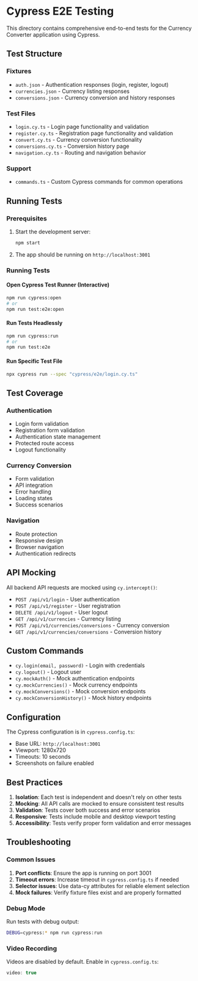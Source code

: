 # Cypress E2E Testing

This directory contains comprehensive end-to-end tests for the Currency Converter application using Cypress.

## Test Structure

### Fixtures
- `auth.json` - Authentication responses (login, register, logout)
- `currencies.json` - Currency listing responses
- `conversions.json` - Currency conversion and history responses

### Test Files
- `login.cy.ts` - Login page functionality and validation
- `register.cy.ts` - Registration page functionality and validation
- `convert.cy.ts` - Currency conversion functionality
- `conversions.cy.ts` - Conversion history page
- `navigation.cy.ts` - Routing and navigation behavior

### Support
- `commands.ts` - Custom Cypress commands for common operations

## Running Tests

### Prerequisites
1. Start the development server:
   ```bash
   npm start
   ```

2. The app should be running on `http://localhost:3001`

### Running Tests

#### Open Cypress Test Runner (Interactive)
```bash
npm run cypress:open
# or
npm run test:e2e:open
```

#### Run Tests Headlessly
```bash
npm run cypress:run
# or
npm run test:e2e
```

#### Run Specific Test File
```bash
npx cypress run --spec "cypress/e2e/login.cy.ts"
```

## Test Coverage

### Authentication
- Login form validation
- Registration form validation
- Authentication state management
- Protected route access
- Logout functionality

### Currency Conversion
- Form validation
- API integration
- Error handling
- Loading states
- Success scenarios

### Navigation
- Route protection
- Responsive design
- Browser navigation
- Authentication redirects

## API Mocking

All backend API requests are mocked using `cy.intercept()`:

- `POST /api/v1/login` - User authentication
- `POST /api/v1/register` - User registration
- `DELETE /api/v1/logout` - User logout
- `GET /api/v1/currencies` - Currency listing
- `POST /api/v1/currencies/conversions` - Currency conversion
- `GET /api/v1/currencies/conversions` - Conversion history

## Custom Commands

- `cy.login(email, password)` - Login with credentials
- `cy.logout()` - Logout user
- `cy.mockAuth()` - Mock authentication endpoints
- `cy.mockCurrencies()` - Mock currency endpoints
- `cy.mockConversions()` - Mock conversion endpoints
- `cy.mockConversionHistory()` - Mock history endpoints

## Configuration

The Cypress configuration is in `cypress.config.ts`:
- Base URL: `http://localhost:3001`
- Viewport: 1280x720
- Timeouts: 10 seconds
- Screenshots on failure enabled

## Best Practices

1. **Isolation**: Each test is independent and doesn't rely on other tests
2. **Mocking**: All API calls are mocked to ensure consistent test results
3. **Validation**: Tests cover both success and error scenarios
4. **Responsive**: Tests include mobile and desktop viewport testing
5. **Accessibility**: Tests verify proper form validation and error messages

## Troubleshooting

### Common Issues

1. **Port conflicts**: Ensure the app is running on port 3001
2. **Timeout errors**: Increase timeout in `cypress.config.ts` if needed
3. **Selector issues**: Use data-cy attributes for reliable element selection
4. **Mock failures**: Verify fixture files exist and are properly formatted

### Debug Mode

Run tests with debug output:
```bash
DEBUG=cypress:* npm run cypress:run
```

### Video Recording

Videos are disabled by default. Enable in `cypress.config.ts`:
```typescript
video: true
``` 